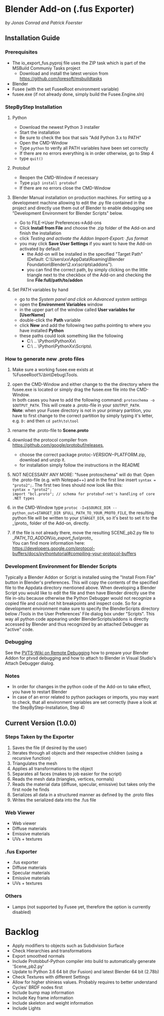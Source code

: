 # Blender Add-on (.fus Exporter)
_by Jonas Conrad and Patrick Foerster_
## Installation Guide
### Prerequisites
* The io_export_fus.pyproj file uses the ZIP task which is part of the MSBuild Communiy Tasks project
  * Download and install the latest version from https://github.com/loresoft/msbuildtasks
* Blender
* Fusee (with the set FuseeRoot environment variable)
* fusee.exe (if not already done, simply build the Fusee.Engine.sln)

### StepByStep Installation
1. Python
	* Download the newest Python 3 installer
	* Start the installation
	* Be sure to check the box that sais "Add Python 3.x to PATH"
	* Open the CMD-Window
	* Type `python` to verify all PATH variables have been set correctly
	* If there are no errors everything is in order otherwise, go to Step 4
	* type `quit()`

2. Protobuf
	* Reopen the CMD-Window if necessary 
	* Type `pip3 install protobuf`
	* If there are no errors close the CMD-Window
	
3. Blender 
Manual installation on production machines. For setting up a development machine allowing to edit the .py file contained in the 
project and directly use them out of Blender to enable debugging see "Development Environment for Blender Scripts" below.
	* Go to FILE->User Preferences->Add-ons
	* Click __Install from File__ and choose the .zip folder of the Add-on and finish the installation
	* click __Testing_ and activate the Addon _Import-Export: .fus format__
	* you may click __Save User Settings__ if you want to have the Add-on activated by default
		* the Add-on will be installed in the specified "Target Path" (Default: C:\Users\xx\AppData\Roaming\Blender Foundation\Blender\2.xx\scripts\addons"). 
		* you can find the correct path, by simply clicking on the little triangle next to the checkbox of the Add-on and checking the line __File:full/path/to/addon__
		
4. Set PATH variables by hand
	* go to the __System_ panel and click on _Advanced system settings__ 
	* open the __Environment Variables__ window
	* in the upper part of the window called __User variables for [UserName]__ 
	* double-click the __Path__ variable
	* click __New__ and add the following two paths pointing to where you have installed __Python__
	* these paths could look something like the following
		* C:\ .. \Python\PythonXx\
		* C:\ .. \Python\PythonXx\Scripts\
		
### How to generate new .proto files
1. Make sure a working fusee.exe exists at  %FuseeRoot%\bin\Debug\Tools\.
2. open the CMD-Window and either change to the the directory where the fusee.exe is located or simply drag the fusee.exe file into the CMD-Window.     
In both cases you have to add the following command: `protoschema -o $OUTPUT_PATH`. This will create a .proto-file in your `$OUTPUT_PATH`.     
**Note**: when your Fusee directory is not in your primary partition, you have to first change to the correct partition by simply typing it's letter, e.g. `D:` and then `cd path\to\tool`
3. rename the .proto-file to __Scene.proto__
3. download the protocol compiler from https://github.com/google/protobuf/releases, 
	* choose the correct package protoc-$VERSION-$PLATFORM.zip, download and unzip it. 
	* for installation simply follow the instructions in the README
4. NOT NECESSARY ANY MORE: "fusee protoschema" will do that: Open the .proto-file (e.g. with Notepad++) and in the first line insert `syntax = "proto2";`.
The first two lines should now look like this:    
	`syntax = "proto2";`    
	`import "bcl.proto"; // schema for protobuf-net's handling of core .NET types`

5. in the CMD-Window type `protoc -I=$SOURCE_DIR --python_out=$TARGET_DIR $FULL_PATH_TO_YOUR_PROTO_FILE`, the resulting python file will be written to your `$TARGET_DIR`, so it's best to set it to the __\proto\__ folder of the Add-on, directly.   

6. if the file is not already there, move the resulting SCENE_pb2.py file to __PATH_TO_ADDON\io_export_fus\proto\__       
You can find more information here: https://developers.google.com/protocol-buffers/docs/pythontutorial#compiling-your-protocol-buffers

### Development Environment for Blender Scripts
Typically a Blender Addon or Script is installed using the "Install From File" button in Blender's preferences. This will copy the contents of the specified file to the Appdata
directory mentioned above. When developing a Blender Script you would like to edit the file and then have Blender directly use the file in-situ because otherwise the Python 
Debugger would not recognize a copied file and could not hit breakpoints and inspect code. So for a development environment make sure to specify the BlenderScripts directory below
<FuseeRoot>/Tools in the User Preferences' File dialog box under "Scripts". This way all python code appearing under BlenderScripts/addons is directly accessed by Blender 
and thus recognized by an attached Debugger as "active" code.

### Debugging
See the [PVTS-Wiki on Remote Debugging](https://github.com/Microsoft/PTVS/wiki/Cross-Platform-Remote-Debugging) how to prepare your Blender Addon for ptvsd debugging and 
how to attach to Blender in Visual Studio's Attach Debugger dialog.


### Notes
* In order for changes in the python code of the Add-on to take effect, you have to restart Blender
* In case of an error related to python packages or imports, you may want to check, that all environment variables are set correctly (have a look at the StepByStep-Installation, Step 4)  


## Current Version (1.0.0)
### Steps Taken by the Exporter
1. Saves the file (if desired by the user) 
2. Iterates through all objects and their respective children (using a recursive function)
  1. Triangulates the mesh
  2. Applies all transformations to the object
  3. Separates all faces (makes to job easier for the script)
  4. Reads the mesh data (triangles, vertices, normals)
  5. Reads the material data (diffuse, specular, emissive) but takes only the first node he finds
  6. Serializes all data in a structured manner as defined by the .proto files
3. Writes the serialized data into the .fus file

### Web Viewer
* Web viewer
* Diffuse materials 
* Emissive materials
* UVs + textures

### .fus Exporter
* .fus exporter
* Diffuse materials 
* Specular materials
* Emissive materials
* UVs + textures

### Others
* Lamps (not supported by Fusee yet, therefore the option is currently disabled)


# Backlog

* Apply modifiers to objects such as Subdivision Surface
* Check Hierarchies and transformations
* Export smoothed normals
* Include Protobbuf-Python compiler into build to automatically generate 'Scene_pb2.py'
* Update to Python 3.6 64 bit (for Fusion) and latest Blender 64 bit (2.78b)
* Check Textures with different Settings
* Allow for higher shiniess values. Probably requires to better understand Cycles' BRDF nodes first
* Include bump map information
* Include Key frame information
* Include skeleton and weight information
* Include Lights
